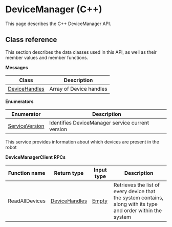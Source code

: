 # DeviceManager \(C++\)

This page describes the C++ DeviceManager API.

## Class reference

This section describes the data classes used in this API, as well as their member values and member functions.

 **Messages** 

|Class|Description|
|-----|-----------|
|[DeviceHandles](../messages/DeviceManager/DeviceHandles.md#)|Array of Device handles|

 **Enumerators** 

|Enumerator|Description|
|----------|-----------|
|[ServiceVersion](../enums/DeviceManager/ServiceVersion.md#)|Identifies DeviceManager service current version|

This service provides information about which devices are present in the robot

 **DeviceManagerClient RPCs** 

|Function name|Return type|Input type|Description|
|-------------|-----------|----------|-----------|
|ReadAllDevices|[DeviceHandles](../messages/DeviceManager/DeviceHandles.md#)|[Empty](../messages/Common/Empty.md#)|Retrieves the list of every device that the system contains, along with its type and order within the system|

